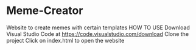 # Meme-Creator
Website to create memes with certain templates
HOW TO USE
Download Visual Studio Code at
https://code.visualstudio.com/download
Clone the project
Click on index.html to open the website
